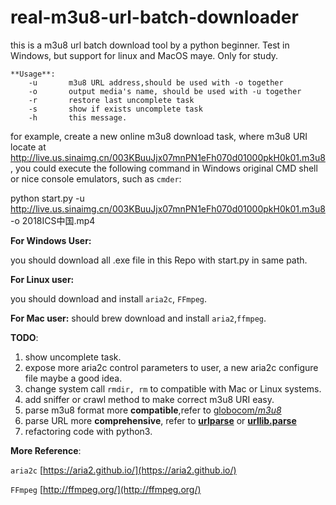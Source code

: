 # real-m3u8-url-batch-downloader
this is a  m3u8 url batch download tool by a  python beginner.  Test in Windows, but support for linux and MacOS maye. Only for study.

```
**Usage**:
    -u       m3u8 URL address,should be used with -o together
    -o       output media's name, should be used with -u together
    -r       restore last uncomplete task
    -s       show if exists uncomplete task
    -h       this message.
```

for example, create a new online m3u8 download task, where m3u8 URI locate at http://live.us.sinaimg.cn/003KBuuJjx07mnPN1eFh070d01000pkH0k01.m3u8 , you could execute the following command in Windows original CMD shell or  nice console emulators, such as `cmder`:

python start.py -u http://live.us.sinaimg.cn/003KBuuJjx07mnPN1eFh070d01000pkH0k01.m3u8 -o 2018ICS中国.mp4



**For Windows User:**

you should download all .exe file in this Repo with start.py in same path.

**For Linux user:**

you should download and install `aria2c`,  `FFmpeg`.

**For Mac user:**
should brew download and install `aria2`,`ffmpeg`.

**TODO**:

1. show uncomplete task.
2. expose more aria2c control parameters to user, a new aria2c configure file maybe a good idea.
3. change system call `rmdir, rm` to compatible with Mac or Linux systems.
4. add sniffer or crawl method to make correct m3u8 URI easy.
5. parse m3u8 format more **compatible**,refer to [globocom/*m3u8*](https://github.com/globocom/m3u8)
6. parse URL more **comprehensive**,  refer to [**urlparse**](https://docs.python.org/2.7/library/urlparse.html) or [**urllib.parse**](https://docs.python.org/3/library/urllib.parse.html)
7. refactoring  code with python3.

**More Reference**:

`aria2c` [https://aria2.github.io/](https://aria2.github.io/)

`FFmpeg` [http://ffmpeg.org/](http://ffmpeg.org/)


